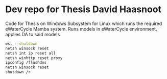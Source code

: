 # Dev repo for Thesis David Haasnoot

Code for Thesis on Windows Subsystem for Linux which runs the required eWaterCycle Mamba system. 
Runs models in eWaterCycle environment, applies DA to said models

```bash
wsl --shutdown
netsh winsock reset
netsh int ip reset all
netsh winhttp reset proxy
ipconfig /flushdns
netsh winsock reset
shutdown /r
```
